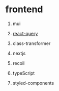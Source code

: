 # frontend


1. mui 

2. [react-query](https://github.com/xo4813/frontend/blob/main/react-query.md)
 
3. class-transformer

4. nextjs

5. recoil

6. typeScript

7. styled-components
